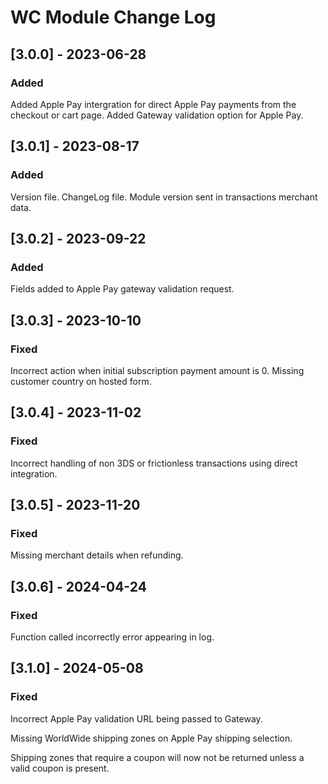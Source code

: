 # WC Module Change Log

## [3.0.0] - 2023-06-28

### Added

Added Apple Pay intergration for direct Apple Pay payments from the checkout or cart page.
Added Gateway validation option for Apple Pay.

## [3.0.1] - 2023-08-17

### Added

Version file.
ChangeLog file.
Module version sent in transactions merchant data.

## [3.0.2] - 2023-09-22

### Added

Fields added to Apple Pay gateway validation request.

## [3.0.3] - 2023-10-10

### Fixed

Incorrect action when initial subscription payment amount is 0.
Missing customer country on hosted form.

## [3.0.4] - 2023-11-02

### Fixed

Incorrect handling of non 3DS or frictionless transactions 
using direct integration.

## [3.0.5] - 2023-11-20

### Fixed

Missing merchant details when refunding.

## [3.0.6] - 2024-04-24

### Fixed

Function called incorrectly error appearing in log.

## [3.1.0] - 2024-05-08

### Fixed

Incorrect Apple Pay validation URL being passed to Gateway.

Missing WorldWide shipping zones on Apple Pay shipping selection.

Shipping zones that require a coupon will now not be returned unless a valid
coupon is present.

